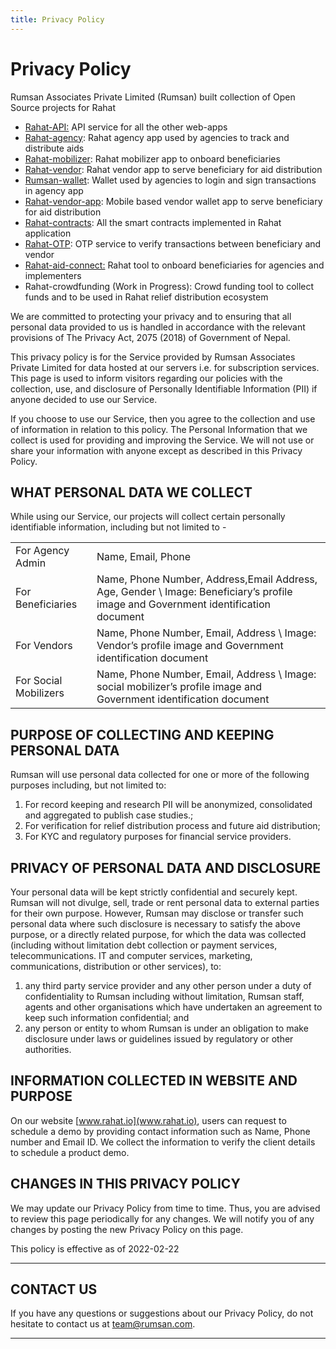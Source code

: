 ```yaml
---
title: Privacy Policy
---
```


# Privacy Policy
Rumsan Associates Private Limited (Rumsan) built collection of Open Source projects for Rahat 

* [Rahat-API:](https://github.com/esatya/rahat) API service for all the other web-apps
* [Rahat-agency](https://github.com/esatya/rahat-agency): Rahat agency app used by agencies to track and distribute aids
* [Rahat-mobilizer](https://github.com/esatya/rahat-mobilizer): Rahat mobilizer app to onboard beneficiaries
* [Rahat-vendor](https://github.com/esatya/rahat-vendor): Rahat vendor app to serve beneficiary for aid distribution
* [Rumsan-wallet](https://github.com/rumsan/wallet): Wallet used by agencies to login and sign transactions in agency app
* [Rahat-vendor-app](https://github.com/esatya/rahat-vendor-app): Mobile based vendor wallet app to serve beneficiary for aid distribution
* [Rahat-contracts](https://github.com/esatya/rahat-contracts): All the smart contracts implemented in Rahat application
* [Rahat-OTP](https://github.com/esatya/rahat-otp): OTP service to verify transactions between beneficiary and vendor
* [Rahat-aid-connect:](https://github.com/esatya/rahat-aid-connect) Rahat tool to onboard beneficiaries for agencies and implementers
* Rahat-crowdfunding (Work in Progress): Crowd funding tool to collect funds and to be used in Rahat relief distribution ecosystem

We are committed to protecting your privacy and to ensuring that all personal data provided to us is handled in accordance with the relevant provisions of The Privacy Act, 2075 (2018) of Government of Nepal. 

This privacy policy is for the Service provided by Rumsan Associates Private Limited for data hosted at our servers i.e. for subscription services. This page is used to inform visitors regarding our policies with the collection, use, and disclosure of Personally Identifiable Information (PII) if anyone decided to use our Service.

If you choose to use our Service, then you agree to the collection and use of information in relation to this policy. The Personal Information that we collect is used for providing and improving the Service. We will not use or share your information with anyone except as described in this Privacy Policy.

## WHAT PERSONAL DATA WE COLLECT

While using our Service, our projects will collect certain personally identifiable information, including but not limited to - 


<table>
  <tr>
   <td>For Agency Admin
   </td>
   <td>Name, Email, Phone
   </td>
  </tr>
  <tr>
   <td>For Beneficiaries
   </td>
   <td>Name, Phone Number, Address,Email Address, Age, Gender \
Image: Beneficiary’s profile image and Government identification document
   </td>
  </tr>
  <tr>
   <td>For Vendors
   </td>
   <td>Name, Phone Number, Email, Address \
Image: Vendor’s profile image and Government identification document
   </td>
  </tr>
  <tr>
   <td>For Social Mobilizers
   </td>
   <td>Name, Phone Number, Email, Address  \
Image: social mobilizer’s profile image and Government identification document
   </td>
  </tr>
</table>


## PURPOSE OF COLLECTING AND KEEPING PERSONAL DATA

Rumsan will use personal data collected for one or more of the following purposes including, but not limited to:



1. For record keeping and research PII will be anonymized, consolidated and aggregated to publish case studies.; 
2. For verification for relief distribution process and future aid distribution; 
3. For KYC and regulatory purposes for financial service providers. 

 

## PRIVACY OF PERSONAL DATA AND DISCLOSURE

Your personal data will be kept strictly confidential and securely kept. Rumsan will not divulge, sell, trade or rent personal data to external parties for their own purpose. However, Rumsan may disclose or transfer such personal data where such disclosure is necessary to satisfy the above purpose, or a directly related purpose, for which the data was collected (including without limitation debt collection or payment services, telecommunications. IT and computer services, marketing, communications, distribution or other services), to: 



1. any third party service provider and any other person under a duty of confidentiality to Rumsan including without limitation, Rumsan staff, agents and other organisations which have undertaken an agreement to keep such information confidential; and
2. any person or entity to whom Rumsan is under an obligation to make disclosure under laws or guidelines issued by regulatory or other authorities.



## INFORMATION COLLECTED IN WEBSITE AND PURPOSE  
On our website [www.rahat.io](www.rahat.io), users can request to schedule a demo by providing contact information such as Name, Phone number and Email ID. We collect the information to verify the client details to schedule a product demo.

## CHANGES IN THIS PRIVACY POLICY

We may update our Privacy Policy from time to time. Thus, you are advised to review this page periodically for any changes. We will notify you of any changes by posting the new Privacy Policy on this page.

This policy is effective as of 2022-02-22

--- 
## CONTACT US

If you have any questions or suggestions about our Privacy Policy, do not hesitate to contact us at [team@rumsan.com](mailto:team@rumsan.com). 

--- 